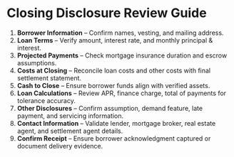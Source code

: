 <!-- Powered by BMAD™ Core -->

# Closing Disclosure Review Guide

1. **Borrower Information** – Confirm names, vesting, and mailing address.
2. **Loan Terms** – Verify amount, interest rate, and monthly principal & interest.
3. **Projected Payments** – Check mortgage insurance duration and escrow assumptions.
4. **Costs at Closing** – Reconcile loan costs and other costs with final settlement statement.
5. **Cash to Close** – Ensure borrower funds align with verified assets.
6. **Loan Calculations** – Review APR, finance charge, total of payments for tolerance accuracy.
7. **Other Disclosures** – Confirm assumption, demand feature, late payment, and servicing information.
8. **Contact Information** – Validate lender, mortgage broker, real estate agent, and settlement agent details.
9. **Confirm Receipt** – Ensure borrower acknowledgment captured or document delivery evidence.

